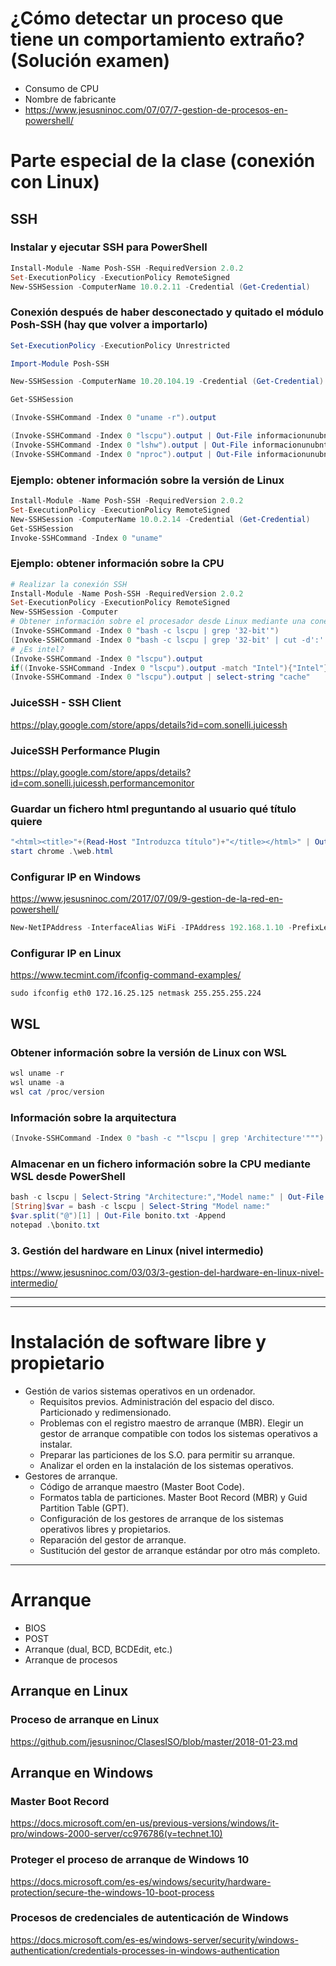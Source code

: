 # ¿Cómo detectar un proceso que tiene un comportamiento extraño? (Solución examen)
- Consumo de CPU
- Nombre de fabricante
- https://www.jesusninoc.com/07/07/7-gestion-de-procesos-en-powershell/

# Parte especial de la clase (conexión con Linux)

## SSH

### Instalar y ejecutar SSH para PowerShell
```PowerShell
Install-Module -Name Posh-SSH -RequiredVersion 2.0.2
Set-ExecutionPolicy -ExecutionPolicy RemoteSigned
New-SSHSession -ComputerName 10.0.2.11 -Credential (Get-Credential)
```

### Conexión después de haber desconectado y quitado el módulo Posh-SSH (hay que volver a importarlo)
```PowerShell
Set-ExecutionPolicy -ExecutionPolicy Unrestricted

Import-Module Posh-SSH

New-SSHSession -ComputerName 10.20.104.19 -Credential (Get-Credential)

Get-SSHSession

(Invoke-SSHCommand -Index 0 "uname -r").output

(Invoke-SSHCommand -Index 0 "lscpu").output | Out-File informacionunubntu.txt -Append
(Invoke-SSHCommand -Index 0 "lshw").output | Out-File informacionunubntu.txt -Append
(Invoke-SSHCommand -Index 0 "nproc").output | Out-File informacionunubntu.txt -Append
```

### Ejemplo: obtener información sobre la versión de Linux
```PowerShell
Install-Module -Name Posh-SSH -RequiredVersion 2.0.2
Set-ExecutionPolicy -ExecutionPolicy RemoteSigned
New-SSHSession -ComputerName 10.0.2.14 -Credential (Get-Credential)
Get-SSHSession
Invoke-SSHCommand -Index 0 "uname"
```

### Ejemplo: obtener información sobre la CPU
```PowerShell
# Realizar la conexión SSH
Install-Module -Name Posh-SSH -RequiredVersion 2.0.2
Set-ExecutionPolicy -ExecutionPolicy RemoteSigned
New-SSHSession -Computer
# Obtener información sobre el procesador desde Linux mediante una conexión SSH
(Invoke-SSHCommand -Index 0 "bash -c lscpu | grep '32-bit'")
(Invoke-SSHCommand -Index 0 "bash -c lscpu | grep '32-bit' | cut -d':' -f2  | cut -d'-' -f1 ").output
# ¿Es intel?
(Invoke-SSHCommand -Index 0 "lscpu").output
if((Invoke-SSHCommand -Index 0 "lscpu").output -match "Intel"){"Intel"}else{"No es Intel"}
(Invoke-SSHCommand -Index 0 "lscpu").output | select-string "cache"
```

### JuiceSSH - SSH Client
https://play.google.com/store/apps/details?id=com.sonelli.juicessh

### JuiceSSH Performance Plugin
https://play.google.com/store/apps/details?id=com.sonelli.juicessh.performancemonitor

### Guardar un fichero html preguntando al usuario qué título quiere
```PowerShell
"<html><title>"+(Read-Host "Introduzca título")+"</title></html>" | Out-File web.html
start chrome .\web.html
```

### Configurar IP en Windows
https://www.jesusninoc.com/2017/07/09/9-gestion-de-la-red-en-powershell/
```PowerShell
New-NetIPAddress -InterfaceAlias WiFi -IPAddress 192.168.1.10 -PrefixLength 24 -DefaultGateway 192.168.1.1
```

### Configurar IP en Linux
https://www.tecmint.com/ifconfig-command-examples/
```Shell
sudo ifconfig eth0 172.16.25.125 netmask 255.255.255.224
```

## WSL
### Obtener información sobre la versión de Linux con WSL
```PowerShell
wsl uname -r
wsl uname -a
wsl cat /proc/version
```

### Información sobre la arquitectura
```PowerShell
(Invoke-SSHCommand -Index 0 "bash -c ""lscpu | grep 'Architecture'""").output
```

### Almacenar en un fichero información sobre la CPU mediante WSL desde PowerShell
```PowerShell
bash -c lscpu | Select-String "Architecture:","Model name:" | Out-File bonito.txt
[String]$var = bash -c lscpu | Select-String "Model name:"
$var.split("@")[1] | Out-File bonito.txt -Append
notepad .\bonito.txt
```

### 3. Gestión del hardware en Linux (nivel intermedio)
https://www.jesusninoc.com/03/03/3-gestion-del-hardware-en-linux-nivel-intermedio/

---------------------
---------------------

# Instalación de software libre y propietario

- Gestión de varios sistemas operativos en un ordenador.
  - Requisitos previos. Administración del espacio del disco. Particionado y redimensionado.
  - Problemas con el registro maestro de arranque (MBR). Elegir un gestor de arranque compatible con todos los sistemas operativos a instalar.
  - Preparar las particiones de los S.O. para permitir su arranque.
  - Analizar el orden en la instalación de los sistemas operativos.
- Gestores de arranque.
  - Código de arranque maestro (Master Boot Code).
  - Formatos tabla de particiones. Master Boot Record (MBR) y Guid Partition Table (GPT).
  - Configuración de los gestores de arranque de los sistemas operativos libres y propietarios.
  - Reparación del gestor de arranque.
  - Sustitución del gestor de arranque estándar por otro más completo.

---------------------

# Arranque
- BIOS
- POST
- Arranque (dual, BCD, BCDEdit, etc.)
- Arranque de procesos

## Arranque en Linux
### Proceso de arranque en Linux
https://github.com/jesusninoc/ClasesISO/blob/master/2018-01-23.md

## Arranque en Windows
### Master Boot Record
https://docs.microsoft.com/en-us/previous-versions/windows/it-pro/windows-2000-server/cc976786(v=technet.10)
### Proteger el proceso de arranque de Windows 10
https://docs.microsoft.com/es-es/windows/security/hardware-protection/secure-the-windows-10-boot-process
### Procesos de credenciales de autenticación de Windows
https://docs.microsoft.com/es-es/windows-server/security/windows-authentication/credentials-processes-in-windows-authentication
